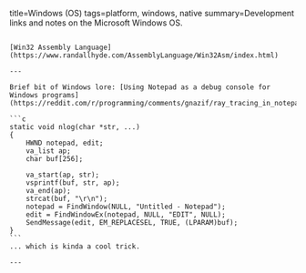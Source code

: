 title=Windows (OS)
tags=platform, windows, native
summary=Development links and notes on the Microsoft Windows OS.
~~~~~~

[Win32 Assembly Language](https://www.randallhyde.com/AssemblyLanguage/Win32Asm/index.html)

---

Brief bit of Windows lore: [Using Notepad as a debug console for Windows programs](https://reddit.com/r/programming/comments/gnazif/ray_tracing_in_notepadexe_at_30_fps/fr8uy2l):

```c
static void nlog(char *str, ...)
{
	HWND notepad, edit;
	va_list ap;
	char buf[256];

	va_start(ap, str);
	vsprintf(buf, str, ap);
	va_end(ap);
	strcat(buf, "\r\n");
	notepad = FindWindow(NULL, "Untitled - Notepad");
	edit = FindWindowEx(notepad, NULL, "EDIT", NULL);
	SendMessage(edit, EM_REPLACESEL, TRUE, (LPARAM)buf);
}
```
... which is kinda a cool trick.

---

